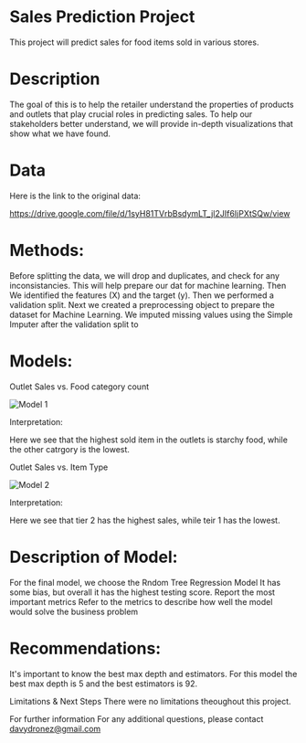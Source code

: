 # Sales Prediction Project

This project will predict sales for food items sold in various stores.

# Description

The goal of this is to help the retailer understand the properties of products and outlets that play crucial roles in predicting sales. To help our stakeholders better understand, we will provide in-depth visualizations that show what we have found.
# Data

Here is the link to the original data:

https://drive.google.com/file/d/1syH81TVrbBsdymLT_jl2JIf6IjPXtSQw/view

# Methods:

Before splitting the data, we will drop and duplicates, and check for any inconsistancies. 
This will help prepare our dat for machine learning.
Then We identified the features (X) and the target (y).
Then we performed a validation split.
Next we created a preprocessing object to prepare the dataset for Machine Learning.
We imputed missing values using the Simple Imputer after the validation split to 

# Models:

Outlet Sales vs. Food category count



![Model 1](https://user-images.githubusercontent.com/117705408/209273225-32b196b4-e6cb-4693-816e-91c8f409e969.png)

Interpretation:

Here we see that the highest sold item in the outlets is starchy food, while the other catrgory is the lowest.


Outlet Sales vs. Item Type

![Model 2](https://user-images.githubusercontent.com/117705408/209273528-4a571e5a-3ca7-4ffd-8d25-1e6325468580.png)

Interpretation:

Here we see that tier 2 has the highest sales, while teir 1 has the lowest.

# Description of Model:

For the final model, we choose the Rndom Tree Regression Model
It has some bias, but overall it has the highest testing score.
Report the most important metrics
Refer to the metrics to describe how well the model would solve the business problem

# Recommendations:

It's important to know the best max depth and estimators.
For this model the best max depth is 5 and the best estimators is 92.

Limitations & Next Steps
There were no limitations theoughout this project.

For further information
For any additional questions, please contact davydronez@gmail.com
